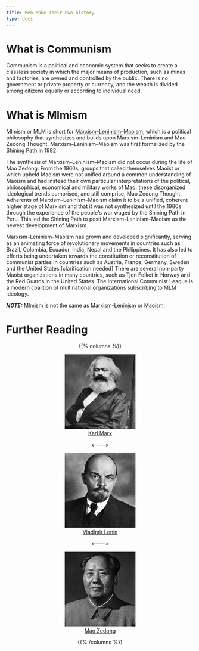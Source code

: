 ```yaml
---
title: Men Make Their Own history
type: docs
---
```


# What is Communism

Communism is a political and economic system that seeks to create a classless society in which the major means of production, 
such as mines and factories, are owned and controlled by the public. There is no government or private property or currency, 
and the wealth is divided among citizens equally or according to individual need.  

# What is Mlmism

Mlmism or MLM is short for [Marxism–Leninism–Maoism](https://en.wikipedia.org/wiki/Marxism%E2%80%93Leninism%E2%80%93Maoism), 
which is a political philosophy that synthesizes and builds upon Marxism–Leninism and Mao Zedong Thought. 
Marxism–Leninism–Maoism was first formalized by the Shining Path in 1982.  

The synthesis of Marxism–Leninism–Maoism did not occur during the life of Mao Zedong. From the 1960s, groups that called 
themselves Maoist or which upheld Maoism were not unified around a common understanding of Maoism and had instead their 
own particular interpretations of the political, philosophical, economical and military works of Mao; these disorganized 
ideological trends comprised, and still comprise, Mao Zedong Thought. Adherents of Marxism–Leninism–Maoism claim it to be 
a unified, coherent higher stage of Marxism and that it was not synthesized until the 1980s through the experience of the 
people's war waged by the Shining Path in Peru. This led the Shining Path to posit Marxism–Leninism–Maoism as the newest 
development of Marxism.  

Marxism–Leninism–Maoism has grown and developed significantly, serving as an animating force of revolutionary movements in 
countries such as Brazil, Colombia, Ecuador, India, Nepal and the Philippines. It has also led to efforts being undertaken 
towards the constitution or reconstitution of communist parties in countries such as Austria, France, Germany, Sweden and 
the United States.[clarification needed] There are several non-party Maoist organizations in many countries, such as Tjen 
Folket in Norway and the Red Guards in the United States. The International Communist League is a modern coalition of 
multinational organizations subscribing to MLM ideology.

***NOTE:***
Mlmism is not the same as [Marxism-Leninism](https://en.wikipedia.org/wiki/Marxism%E2%80%93Leninism) or [Maoism](https://en.wikipedia.org/wiki/Maoism).

# Further Reading

<div align="center">

{{% columns %}}

![Karl Marx](./img/Karl_Marx.png#pic_center "Karl Marx")  
[Karl Marx](https://en.wikipedia.org/wiki/Karl_Marx)  

<--->

![Vladimir Lenin](./img/Vladimir_Lenin.png#pic_center "Vladimir Lenin")  
[Vladimir Lenin](https://en.wikipedia.org/wiki/Vladimir_Lenin)   

<--->

![Mao Zedong](./img/Mao_Zedong.png#pic_center "Mao Zedong")  
[Mao Zedong](https://en.wikipedia.org/wiki/Mao_Zedong)

{{% /columns %}}

</div>
